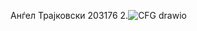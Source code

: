 Анѓел Трајковски 203176
2.![CFG drawio](https://github.com/TrAngjel/SI_2024_lab2_203176/assets/167018875/9d587bb7-5151-41d1-8685-17316ac74d07)
